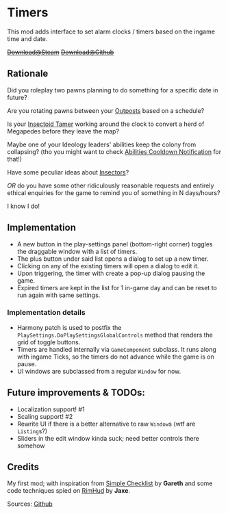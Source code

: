 # Timers

This mod adds interface to set alarm clocks / timers based on the ingame time and date.

~~[Download@Steam](/)~~
~~[Download@Github](/)~~


## Rationale

Did you roleplay two pawns planning to do something for a specific date in future?

Are you rotating pawns between your [Outposts](https://steamcommunity.com/sharedfiles/filedetails/?id=2688941031&searchtext=Vanilla+Outposts+Expanded) based on a schedule?

Is your [Insectoid Tamer](https://steamcommunity.com/sharedfiles/filedetails/?id=2636329500&searchtext=vanilla+memes) working around the clock to convert a herd of Megapedes before they leave the map?

Maybe one of your Ideology leaders' abilities keep the colony from collapsing?
(tho you might want to check [Abilities Cooldown Notification](https://steamcommunity.com/sharedfiles/filedetails/?id=2558672812&searchtext=notification) for that!)

Have some peculiar ideas about [Insectors](https://steamcommunity.com/sharedfiles/filedetails/?id=3260509684&searchtext=insector)?

*OR* do you have some other ridiculously reasonable requests and entirely ethical enquiries for the game to remind you of something in N days/hours?

I know I do!


## Implementation

- A new button in the play-settings panel (bottom-right corner) toggles the draggable window with a list of timers.
- The plus button under said list opens a dialog to set up a new timer.
- Clicking on any of the existing timers will open a dialog to edit it.
- Upon triggering, the timer with create a pop-up dialog pausing the game.
- Expired timers are kept in the list for 1 in-game day and can be reset to run again with same settings.


### Implementation details

- Harmony patch is used to postfix the `PlaySettings.DoPlaySettingsGlobalControls` method that renders the grid of toggle buttons.
- Timers are handled internally via `GameComponent` subclass. It runs along with ingame Ticks, so the timers do not advance while the game is on pause.
- UI windows are subclassed from a regular `Window` for now.


## Future improvements & TODOs:

- Localization support! #1
- Scaling support! #2
- Rewrite UI if there is a better alternative to raw `Window`s (wtf are `Listing`s?)
- Sliders in the edit window kinda suck; need better controls there somehow


## Credits

My first mod; with inspiration from [Simple Checklist](https://github.com/Garethp/rimworld-simple-checklist) by **Gareth** and some code techniques spied on [RimHud](https://github.com/Jaxe-Dev/RimHUD) by **Jaxe**.

Sources: [Github](https://github.com/Artalus/rimworld-alarmclock)

